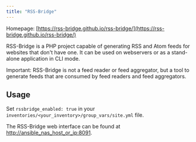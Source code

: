 ```yaml
---
title: "RSS-Bridge"
---
```


Homepage: [https://rss-bridge.github.io/rss-bridge/](https://rss-bridge.github.io/rss-bridge/)

RSS-Bridge is a PHP project capable of generating RSS and Atom feeds for websites that don't have one. It can be used on webservers or as a stand-alone application in CLI mode.

Important: RSS-Bridge is not a feed reader or feed aggregator, but a tool to generate feeds that are consumed by feed readers and feed aggregators.

## Usage

Set `rssbridge_enabled: true` in your `inventories/<your_inventory>/group_vars/site.yml` file.

The RSS-Bridge web interface can be found at [http://ansible_nas_host_or_ip:8091](http://ansible_nas_host_or_ip:8091).
